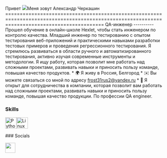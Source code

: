 Привет ![](https://user-images.githubusercontent.com/18350557/176309783-0785949b-9127-417c-8b55-ab5a4333674e.gif)Меня зовут Александр Черкашин ============================================================================================================================================== QA-инженер ---------- Прошел обучение в онлайн-школе Hexlet, чтобы стать инженером по контролю качества. Младший инженер по тестированию с опытом тестирования веб-приложений и практическими навыками разработки тестовых примеров и проведения регрессионного тестирования. Я стремлюсь развиваться в области ручного и автоматизированного тестирования, активно изучая современные инструменты и методологии. Я ищу работу, которая позволит мне работать над сложными проектами, развивать навыки и приносить пользу команде, повышая качество продуктов. * 🌍 Я живу в Россия, Белгород * ✉️ Вы можете связаться со мной по адресу [frost31rus2@yandex.ru](mailto:frost31rus2@yandex.ru) * 🤝 Я открыт для сотрудничества в компании, которая позволит вам работать над сложными проектами, развивать навыки и приносить пользу команде, повышая качество продукции. По профессии QA engineer.

### Skills

<p align="left"> <a href="https://www.python.org/" target="_blank" rel="noreferrer"><img src="https://raw.githubusercontent.com/danielcranney/readme-generator/main/public/icons/skills/python-colored.svg" width="36" height="36" alt="Python" /></a><a href="https://www.linux.org" target="_blank" rel="noreferrer"><img src="https://raw.githubusercontent.com/danielcranney/readme-generator/main/public/icons/skills/linux-colored.svg" width="36" height="36" alt="Linux" /></a> </p>
### Socials <p align="left"> <a href="https://www.github.com/FROSTECKI31" target="_blank" rel="noreferrer"> <picture> <source media="(prefers-color-scheme: dark)" srcset="https://raw.githubusercontent.com/danielcranney/readme-generator/main/public/icons/socials/github-dark.svg" /> <source media="(prefers-color-scheme: light)" srcset="https://raw.githubusercontent.com/danielcranney/readme-generator/main/public/icons/socials/github.svg" /> <img src="https://raw.githubusercontent.com/danielcranney/readme-generator/main/public/icons/socials/github.svg" width="32" height="32" /> </picture> </a></p>

